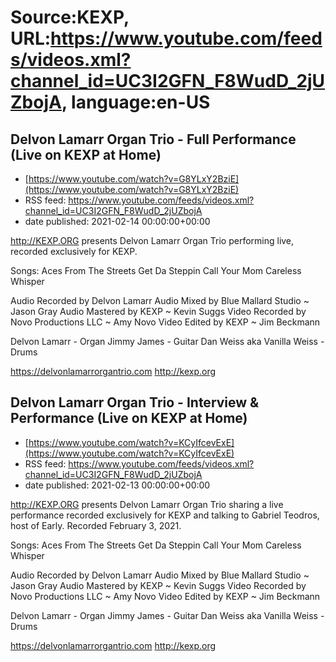 # Source:KEXP, URL:https://www.youtube.com/feeds/videos.xml?channel_id=UC3I2GFN_F8WudD_2jUZbojA, language:en-US

## Delvon Lamarr Organ Trio - Full Performance (Live on KEXP at Home)
 - [https://www.youtube.com/watch?v=G8YLxY2BziE](https://www.youtube.com/watch?v=G8YLxY2BziE)
 - RSS feed: https://www.youtube.com/feeds/videos.xml?channel_id=UC3I2GFN_F8WudD_2jUZbojA
 - date published: 2021-02-14 00:00:00+00:00

http://KEXP.ORG presents Delvon Lamarr Organ Trio performing live, recorded exclusively for KEXP.

Songs:
Aces
From The Streets
Get Da Steppin
Call Your Mom
Careless Whisper

Audio Recorded by Delvon Lamarr 
Audio Mixed by Blue Mallard Studio ~ Jason Gray
Audio Mastered by KEXP ~ Kevin Suggs
Video Recorded by Novo Productions LLC ~ Amy Novo
Video Edited by KEXP ~ Jim Beckmann

Delvon Lamarr - Organ
Jimmy James - Guitar
Dan Weiss aka Vanilla Weiss - Drums 

https://delvonlamarrorgantrio.com
http://kexp.org

## Delvon Lamarr Organ Trio - Interview & Performance (Live on KEXP at Home)
 - [https://www.youtube.com/watch?v=KCyIfcevExE](https://www.youtube.com/watch?v=KCyIfcevExE)
 - RSS feed: https://www.youtube.com/feeds/videos.xml?channel_id=UC3I2GFN_F8WudD_2jUZbojA
 - date published: 2021-02-13 00:00:00+00:00

http://KEXP.ORG presents Delvon Lamarr Organ Trio sharing a live performance recorded exclusively for KEXP and talking to Gabriel Teodros, host of Early. Recorded February 3, 2021.

Songs:
Aces
From The Streets
Get Da Steppin
Call Your Mom
Careless Whisper

Audio Recorded by Delvon Lamarr 
Audio Mixed by Blue Mallard Studio ~ Jason Gray
Audio Mastered by KEXP ~ Kevin Suggs
Video Recorded by Novo Productions LLC ~ Amy Novo
Video Edited by KEXP ~ Jim Beckmann

Delvon Lamarr - Organ
Jimmy James - Guitar
Dan Weiss aka Vanilla Weiss - Drums 

https://delvonlamarrorgantrio.com
http://kexp.org

